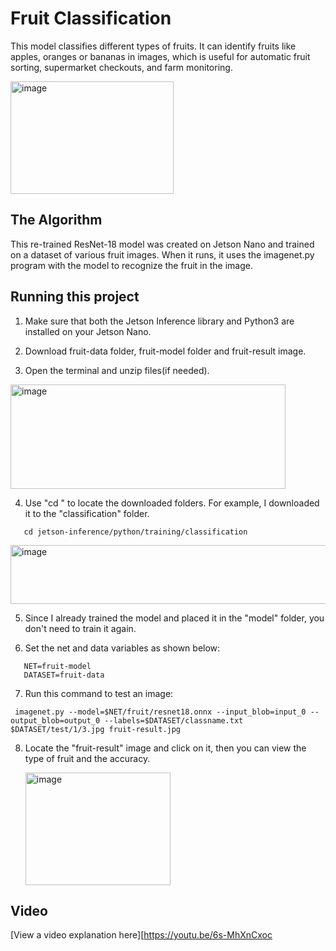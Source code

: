 # Fruit Classification
This model classifies different types of fruits. It can identify fruits like apples, oranges or bananas in images, which is useful for automatic fruit sorting, supermarket checkouts, and farm monitoring.

<img width="261" height="180" alt="image" src="https://github.com/user-attachments/assets/32aa4de5-c04a-40bf-ab3b-9032c4f38248" />


## The Algorithm
This re-trained ResNet-18 model was created on Jetson Nano and trained on a dataset of various fruit images. When it runs, it uses the imagenet.py program with the model to recognize the fruit in the image.

## Running this project
1. Make sure that both the Jetson Inference library and Python3 are installed on your Jetson Nano.

2. Download fruit-data folder, fruit-model folder and fruit-result image.

3. Open the terminal and unzip files(if needed).
<img width="440" height="167" alt="image" src="https://github.com/user-attachments/assets/519835e4-2956-4715-ad89-0b11fa649880" />


4. Use "cd <your folder paths>" to locate the downloaded folders. For example, I downloaded it to the "classification" folder.
```
   cd jetson-inference/python/training/classification
```
<img width="921" height="94" alt="image" src="https://github.com/user-attachments/assets/90b6d9f3-8173-4f9f-944b-235ce788318d" />


5. Since I already trained the model and placed it in the "model" folder, you don't need to train it again.

6. Set the net and data variables as shown below:
```
   NET=fruit-model
   DATASET=fruit-data
```

7. Run this command to test an image:
```
 imagenet.py --model=$NET/fruit/resnet18.onnx --input_blob=input_0 --output_blob=output_0 --labels=$DATASET/classname.txt $DATASET/test/1/3.jpg fruit-result.jpg
```

8. Locate the "fruit-result" image and click on it, then you can view the type of fruit and the accuracy.
   
   <img width="232" height="180" alt="image" src="https://github.com/user-attachments/assets/60011bdc-daa2-40fb-830e-3db91163e804" />

## Video
[View a video explanation here][https://youtu.be/6s-MhXnCxoc
